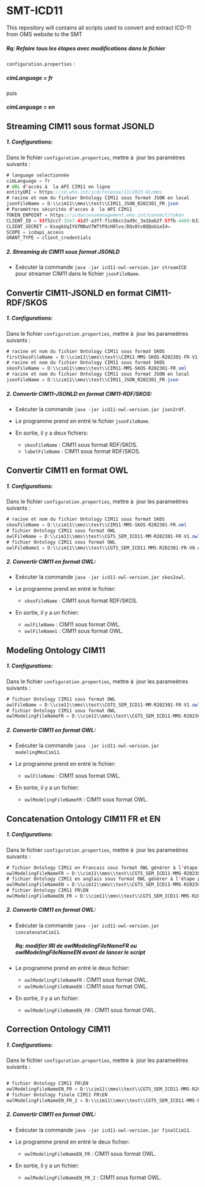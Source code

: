 # SMT-ICD11
This repository will contains all scripts used to convert and extract ICD-11 from OMS website to the SMT

##### Rq: Refaire tous les étapes avec modifications dans le fichier 
`configuration.properties` :
 ##### cimLanguage = fr 
  puis
 ##### cimLanguage = en


## Streaming CIM11 sous format JSONLD<a id="streamingcim"></a>

##### 1. Configurations:

Dans le fichier `configuration.properties`, mettre à  jour les paramètres suivants : 

```java
# language selectionnée
cimLanguage = fr
# URL d'accès à  la API CIM11 en ligne
entityURI = https://id.who.int/icd/release/11/2023-01/mms
# racine et nom du fichier Ontology CIM11 sous format JSON en local
jsonFileName = D:\\cim11\\mms\\test\\CIM11_JSON_R202301_FR.json
# Paramètres sécurités d'acces à  la API CIM11
TOKEN_ENPOINT = https://icdaccessmanagement.who.int/connect/token
CLIENT_ID = 53f52cc7-32e7-41d7-a3ff-f1c0bcc2ad9c_3a1bab2f-57fb-4489-b322-87e59609db7c
CLIENT_SECRET = KsogkUqIYGfNNuV7WTtP8cH0lvx/DQv8tv0QQoUieI4=
SCOPE = icdapi_access
GRANT_TYPE = client_credentials
```

##### 2. Streaming de CIM11 sous format JSONLD

* Exécuter la commande `java -jar icd11-owl-version.jar streamICD` pour streamer CIM11 dans le fichier `jsonFileName`.

##  Convertir CIM11-JSONLD en format CIM11-RDF/SKOS<a id="jsontordfskos"></a>

##### 1. Configurations:

Dans le fichier `configuration.properties`, mettre à  jour les parameètres suivants : 

```java
# racine et nom du fichier Ontology CIM11 sous format SKOS
firstSkosFileName = D:\\cim11\\mms\\test\\CIM11-MMS-SKOS-R202301-FR-V1.xml
# racine et nom du fichier Ontology CIM11 sous format SKOS
skosFileName = D:\\cim11\\mms\\test\\CIM11-MMS-SKOS-R202301-FR.xml
# racine et nom du fichier Ontology CIM11 sous format JSON en local
jsonFileName = D:\\cim11\\mms\\test\\CIM11_JSON_R202301_FR.json
```

##### 2. Convertir CIM11-JSONLD en format CIM11-RDF/SKOS:

* Exécuter la commande `java -jar icd11-owl-version.jar json2rdf`.
* Le programme prend en entré le fichier `jsonFileName`. 
* En sortie, il y a deux fichiers:

    * `skosFileName` : CIM11 sous format RDF/SKOS.
    * `labelFileName` : CIM11 sous format RDF/SKOS.


## Convertir CIM11 en format OWL<a id="toowl"></a>

##### 1. Configurations:

Dans le fichier `configuration.properties`, mettre à  jour les parameètres suivants : 

```java
# racine et nom du fichier Ontology CIM11 sous format SKOS
skosFileName = D:\\cim11\\mms\\test\\CIM11-MMS-SKOS-R202301-FR.xml
# fichier Ontology CIM11 sous format OWL
owlFileName = D:\\cim11\\mms\\test\\CGTS_SEM_ICD11-MM-R202301-FR-V1.owl
# fichier Ontology CIM11 sous format OWL
owlFileName1 = D:\\cim11\\mms\\test\\CGTS_SEM_ICD11-MMS-R202301-FR-V0.owl
```

##### 2. Convertir CIM11 en format OWL:

* Exécuter la commande `java -jar icd11-owl-version.jar skos2owl`.
* Le programme prend en entré le fichier:  

    * `skosFileName` : CIM11 sous format RDF/SKOS.
    

* En sortie, il y a un fichier:

    * `owlFileName` : CIM11 sous format OWL.
    * `owlFileName1` : CIM11 sous format OWL.


## Modeling Ontology CIM11 <a id="toowl"></a>

##### 1. Configurations:

Dans le fichier `configuration.properties`, mettre à  jour les parameètres suivants : 

```java
# fichier Ontology CIM11 sous format OWL
owlFileName = D:\\cim11\\mms\\test\\CGTS_SEM_ICD11-MM-R202301-FR-V1.owl
# fichier Ontology CIM11 sous format OWL
owlModelingFileNameFR = D:\\cim11\\mms\\test\\CGTS_SEM_ICD11-MMS-R202301-FR-V2.owl
```

##### 2. Convertir CIM11 en format OWL:

* Exécuter la commande `java -jar icd11-owl-version.jar modelingMmsCim11`.
* Le programme prend en entré le fichier:  

    * `owlFileName` : CIM11 sous format OWL.
    

* En sortie, il y a un fichier:

    * `owlModelingFileNameFR` : CIM11 sous format OWL.


## Concatenation Ontology CIM11 FR et EN <a id="toowl"></a>

##### 1. Configurations:

Dans le fichier `configuration.properties`, mettre à  jour les parameètres suivants : 

```java
# fichier Ontology CIM11 en Francais sous format OWL générer à l'étape précedante 
owlModelingFileNameFR = D:\\cim11\\mms\\test\\CGTS_SEM_ICD11-MMS-R202301-FR-V2.owl
# fichier Ontology CIM11 en anglais sous format OWL générer à l'étape précedante
owlModelingFileNameEN = D:\\cim11\\mms\\test\\CGTS_SEM_ICD11-MMS-R202301-EN-V2.owl
# fichier Ontology CIM11 FR\EN
owlModelingFileNameEN_FR = D:\\cim11\\mms\\test\\CGTS_SEM_ICD11-MMS-R202202-EN-FR-V2.owl
```

##### 2. Convertir CIM11 en format OWL:

* Exécuter la commande `java -jar icd11-owl-version.jar concatenateCim11`.
  ##### Rq: modifier  IRI de owlModelingFileNameFR ou  owlModelingFileNameEN avant de lancer le script

* Le programme prend en entré le deux  fichier:  

    * `owlModelingFileNameFR` : CIM11 sous format OWL.
    * `owlModelingFileNameEN` : CIM11 sous format OWL.
    

* En sortie, il y a un fichier:

    * `owlModelingFileNameEN_FR` : CIM11 sous format OWL.


## Correction Ontology CIM11  <a id="toowl"></a>

##### 1. Configurations:

Dans le fichier `configuration.properties`, mettre à  jour les parameètres suivants : 

```java

# fichier Ontology CIM11 FR\EN
owlModelingFileNameEN_FR = D:\\cim11\\mms\\test\\CGTS_SEM_ICD11-MMS-R202202-EN-FR-V2.owl
# fichier Ontology finale CIM11 FR\EN
owlModelingFileNameEN_FR_2 = D:\\cim11\\mms\\test\\CGTS_SEM_ICD11-MMS-R202202-EN-FR-V3.owl
```

##### 2. Convertir CIM11 en format OWL:

* Exécuter la commande `java -jar icd11-owl-version.jar finalCim11`.
  
* Le programme prend en entré le deux  fichier:  

    * `owlModelingFileNameEN_FR` : CIM11 sous format OWL.
    
    

* En sortie, il y a un fichier:

    * `owlModelingFileNameEN_FR_2` : CIM11 sous format OWL.



  

